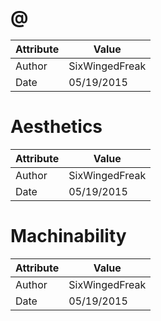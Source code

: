 # @
| Attribute | Value |
| ---  | ---     |
| Author | SixWingedFreak |
| Date | 05/19/2015 |
# Aesthetics
| Attribute | Value |
| ---  | ---     |
| Author | SixWingedFreak |
| Date | 05/19/2015 |
# Machinability
| Attribute | Value |
| ---  | ---     |
| Author | SixWingedFreak |
| Date | 05/19/2015 |
